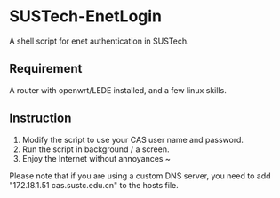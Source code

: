 # SUSTech-EnetLogin
A shell script for enet authentication in SUSTech.

## Requirement
A router with openwrt/LEDE installed, and a few linux skills.

## Instruction
1. Modify the script to use your CAS user name and password.
2. Run the script in background / a screen.
3. Enjoy the Internet without annoyances ~

Please note that if you are using a custom DNS server, you need
to add "172.18.1.51 cas.sustc.edu.cn" to the hosts file.
